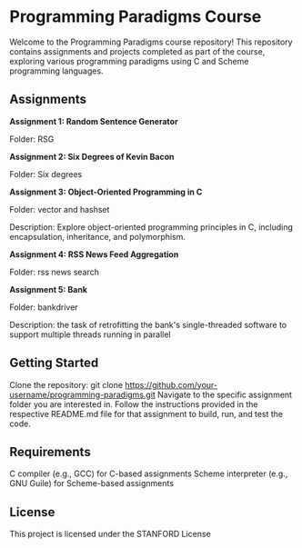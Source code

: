 # Programming Paradigms Course
Welcome to the Programming Paradigms course repository! This repository contains assignments and projects completed as part of the course, exploring various programming paradigms using C and Scheme programming languages.

## Assignments
**Assignment 1: Random Sentence Generator**

Folder: RSG

**Assignment 2: Six Degrees of Kevin Bacon**

Folder: Six degrees

**Assignment 3: Object-Oriented Programming in C**

Folder: vector and hashset

Description: Explore object-oriented programming principles in C, including encapsulation, inheritance, and polymorphism.

**Assignment 4: RSS News Feed Aggregation**

Folder: rss news search

**Assignment 5: Bank**

Folder: bankdriver

Description: the task of retrofitting the bank's single-threaded software to support multiple threads running in parallel



## Getting Started
Clone the repository: git clone https://github.com/your-username/programming-paradigms.git
Navigate to the specific assignment folder you are interested in.
Follow the instructions provided in the respective README.md file for that assignment to build, run, and test the code.
## Requirements
C compiler (e.g., GCC) for C-based assignments
Scheme interpreter (e.g., GNU Guile) for Scheme-based assignments

## License
This project is licensed under the STANFORD License
